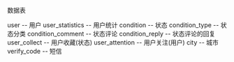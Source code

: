 数据表

user -- 用户
user_statistics -- 用户统计
condition -- 状态
condition_type -- 状态分类
condition_comment -- 状态评论
condition_reply -- 状态评论的回复
user_collect -- 用户收藏(状态)
user_attention -- 用户关注(用户)
city -- 城市
verify_code -- 短信



